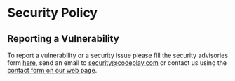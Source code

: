 # Security Policy

## Reporting a Vulnerability

To report a vulnerability or a security issue please fill the security advisories form
[here](../../security/advisories/new),
send an email to security@codeplay.com or contact us using the
[contact form on our web page](https://codeplay.com/company/contact/?q=Report%20Security%20Issue).

